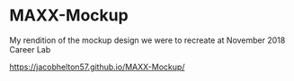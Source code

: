 # MAXX-Mockup
My rendition of the mockup design we were to recreate at November 2018 Career Lab

https://jacobhelton57.github.io/MAXX-Mockup/
